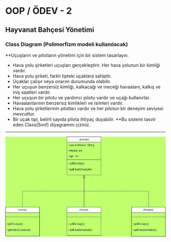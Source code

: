 # OOP / ÖDEV - 2
## Hayvanat Bahçesi Yönetimi
### Class Diagram (Polimorfizm modeli kullanılacak)
**Uçuşların ve pilotların yönetimi için bir sistem tasarlayın.

* Hava yolu şirketleri uçuşları gerçekleştirir. Her hava yolunun bir kimliği vardır.
* Hava yolu şirketi, farklı tipteki uçaklara sahiptir.
* Uçaklar çalışır veya onarım durumunda olabilir.
* Her uçuşun benzersiz kimliği, kalkacağı ve ineceği havaalanı, kalkış ve iniş saatleri vardır.
* Her uçuşun bir pilotu ve yardımcı pilotu vardır ve uçağı kullanırlar.
* Havaalanlarının benzersiz kimlikleri ve isimleri vardır.
* Hava yolu şirketlerinin pilotları vardır ve her pilotun bir deneyim seviyesi mevcuttur.
* Bir uçak tipi, belirli sayıda pilota ihtiyaç duyabilir.
**Bu sistemi tasvir eden Class(Sınıf) diyagramını çiziniz.


*****

![Class Diagram](https://raw.githubusercontent.com/devrimmehmet/CSharp-Console-Patika/master/OOP-2/Hayvanat%20Bah%C3%A7esi%20Y%C3%B6netimi.jpg)
